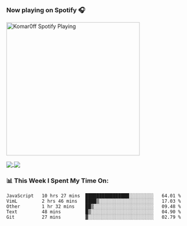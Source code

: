 ### Now playing on Spotify 🎧

[<img src="https://spotify-playing-puce.vercel.app/api/spotify" alt="Komar0ff Spotify Playing" width="350" />](https://open.spotify.com/user/s6zkxrrclsh72vtvdrqm8ttji)

<a href="https://github.com/Komar0ff/Komar0ff">
  <img align="center" src="https://github-readme-stats.vercel.app/api?username=Komar0ff&count_private=true&show_icons=true&line_height=27&count_private=true&theme=graywhite" />
</a>

<a href="https://github.com/Komar0ff?tab=repositories">
  <img align="center" src="https://github-readme-stats.vercel.app/api/top-langs/?username=Komar0ff&hide=css,html&theme=graywhite" />
</a>

### 📊 This Week I Spent My Time On:
<!--START_SECTION:waka-->
```text
JavaScript   10 hrs 27 mins  ████████████████░░░░░░░░░   64.01 % 
VimL         2 hrs 46 mins   ████▒░░░░░░░░░░░░░░░░░░░░   17.03 % 
Other        1 hr 32 mins    ██▒░░░░░░░░░░░░░░░░░░░░░░   09.48 % 
Text         48 mins         █▒░░░░░░░░░░░░░░░░░░░░░░░   04.90 % 
Git          27 mins         ▓░░░░░░░░░░░░░░░░░░░░░░░░   02.79 % 
```
<!--END_SECTION:waka-->
